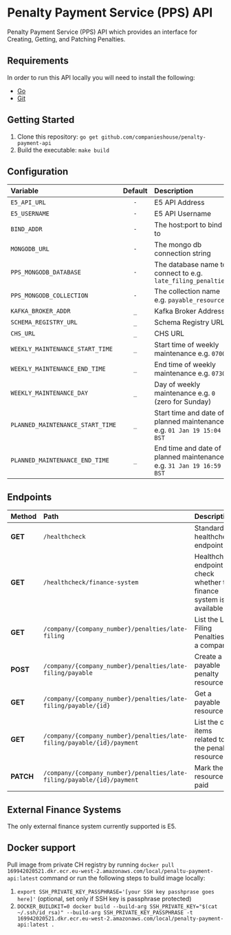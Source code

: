 # Penalty Payment Service (PPS) API

Penalty Payment Service (PPS) API which provides an interface for Creating, Getting, and Patching Penalties.

## Requirements
In order to run this API locally you will need to install the following:

- [Go](https://golang.org/doc/install)
- [Git](https://git-scm.com/downloads)

## Getting Started
1. Clone this repository: `go get github.com/companieshouse/penalty-payment-api`
1. Build the executable: `make build`

## Configuration
| Variable                         | Default | Description                                                           |
|:---------------------------------|:-------:|:----------------------------------------------------------------------|
| `E5_API_URL`                     |   `-`   | E5 API Address                                                        |
| `E5_USERNAME`                    |   `-`   | E5 API Username                                                       |
| `BIND_ADDR`                      |   `-`   | The host:port to bind to                                              |
| `MONGODB_URL`                    |   `-`   | The mongo db connection string                                        |
| `PPS_MONGODB_DATABASE`           |   `-`   | The database name to connect to e.g. `late_filing_penalties`          |
| `PPS_MONGODB_COLLECTION`         |   `-`   | The collection name e.g. `payable_resources`                          |
| `KAFKA_BROKER_ADDR`              |   `_`   | Kafka Broker Address                                                  |
| `SCHEMA_REGISTRY_URL`            |   `_`   | Schema Registry URL                                                   |
| `CHS_URL`                        |   `_`   | CHS URL                                                               |
| `WEEKLY_MAINTENANCE_START_TIME`  |   `_`   | Start time of weekly maintenance e.g. `0700`                          |
| `WEEKLY_MAINTENANCE_END_TIME`    |   `_`   | End time of weekly maintenance e.g. `0730`                            |
| `WEEKLY_MAINTENANCE_DAY`         |   `_`   | Day of weekly maintenance e.g. `0` (zero for Sunday)                  |
| `PLANNED_MAINTENANCE_START_TIME` |   `_`   | Start time and date of planned maintenance e.g. `01 Jan 19 15:04 BST` |
| `PLANNED_MAINTENANCE_END_TIME`   |   `_`   | End time and date of planned maintenance e.g. `31 Jan 19 16:59 BST`   |

## Endpoints
| Method    | Path                                                                   | Description                                                           |
|:----------|:-----------------------------------------------------------------------|:----------------------------------------------------------------------|
| **GET**   | `/healthcheck`                                                         | Standard healthcheck endpoint                                         |
| **GET**   | `/healthcheck/finance-system`                                          | Healthcheck endpoint to check whether the finance system is available |
| **GET**   | `/company/{company_number}/penalties/late-filing`                      | List the Late Filing Penalties for a company                          |
| **POST**  | `/company/{company_number}/penalties/late-filing/payable`              | Create a payable penalty resource                                     |
| **GET**   | `/company/{company_number}/penalties/late-filing/payable/{id}`         | Get a payable resource                                                |
| **GET**   | `/company/{company_number}/penalties/late-filing/payable/{id}/payment` | List the cost items related to the penalty resource                   |
| **PATCH** | `/company/{company_number}/penalties/late-filing/payable/{id}/payment` | Mark the resource as paid                                             |

## External Finance Systems
The only external finance system currently supported is E5.

## Docker support

Pull image from private CH registry by running `docker pull 169942020521.dkr.ecr.eu-west-2.amazonaws.com/local/penaltu-payment-api:latest` command or run the following steps to build image locally:

1. `export SSH_PRIVATE_KEY_PASSPHRASE='[your SSH key passhprase goes here]'` (optional, set only if SSH key is passphrase protected)
2. `DOCKER_BUILDKIT=0 docker build --build-arg SSH_PRIVATE_KEY="$(cat ~/.ssh/id_rsa)" --build-arg SSH_PRIVATE_KEY_PASSPHRASE -t 169942020521.dkr.ecr.eu-west-2.amazonaws.com/local/penalty-payment-api:latest .`
